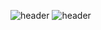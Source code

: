 ![header](https://capsule-render.vercel.app/api?color=gradient&customColorList=0,2,2,5,30&text=Rush-er&animation=twinkling&type=waving&fontColor=FFFFFF&fontAlignY=100)
![header](https://capsule-render.vercel.app/api?color=gradient&customColorList=0,2,2,5,30&animation=twinkling&type=waving&reversal=true&section=footer&text=Rush-er&fontColor=FFFFFF&fontAlignY=0)

